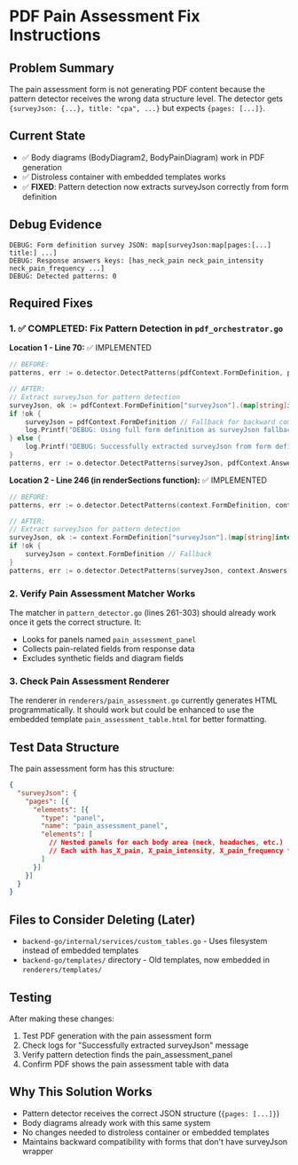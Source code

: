 # PDF Pain Assessment Fix Instructions

## Problem Summary
The pain assessment form is not generating PDF content because the pattern detector receives the wrong data structure level. The detector gets `{surveyJson: {...}, title: "cpa", ...}` but expects `{pages: [...]}`.

## Current State
- ✅ Body diagrams (BodyDiagram2, BodyPainDiagram) work in PDF generation
- ✅ Distroless container with embedded templates works
- ✅ **FIXED**: Pattern detection now extracts surveyJson correctly from form definition

## Debug Evidence
```
DEBUG: Form definition survey JSON: map[surveyJson:map[pages:[...] title:] ...]
DEBUG: Response answers keys: [has_neck_pain neck_pain_intensity neck_pain_frequency ...]
DEBUG: Detected patterns: 0
```

## Required Fixes

### 1. ✅ COMPLETED: Fix Pattern Detection in `pdf_orchestrator.go`

**Location 1 - Line 70:** ✅ IMPLEMENTED
```go
// BEFORE:
patterns, err := o.detector.DetectPatterns(pdfContext.FormDefinition, pdfContext.Answers)

// AFTER:
// Extract surveyJson for pattern detection
surveyJson, ok := pdfContext.FormDefinition["surveyJson"].(map[string]interface{})
if !ok {
    surveyJson = pdfContext.FormDefinition // Fallback for backward compatibility
    log.Printf("DEBUG: Using full form definition as surveyJson fallback")
} else {
    log.Printf("DEBUG: Successfully extracted surveyJson from form definition")
}
patterns, err := o.detector.DetectPatterns(surveyJson, pdfContext.Answers)
```

**Location 2 - Line 246 (in renderSections function):** ✅ IMPLEMENTED
```go
// BEFORE:
patterns, err := o.detector.DetectPatterns(context.FormDefinition, context.Answers)

// AFTER:
// Extract surveyJson for pattern detection
surveyJson, ok := context.FormDefinition["surveyJson"].(map[string]interface{})
if !ok {
    surveyJson = context.FormDefinition // Fallback
}
patterns, err := o.detector.DetectPatterns(surveyJson, context.Answers)
```

### 2. Verify Pain Assessment Matcher Works

The matcher in `pattern_detector.go` (lines 261-303) should already work once it gets the correct structure. It:
- Looks for panels named `pain_assessment_panel`
- Collects pain-related fields from response data
- Excludes synthetic fields and diagram fields

### 3. Check Pain Assessment Renderer

The renderer in `renderers/pain_assessment.go` currently generates HTML programmatically. It should work but could be enhanced to use the embedded template `pain_assessment_table.html` for better formatting.

## Test Data Structure

The pain assessment form has this structure:
```json
{
  "surveyJson": {
    "pages": [{
      "elements": [{
        "type": "panel",
        "name": "pain_assessment_panel",
        "elements": [
          // Nested panels for each body area (neck, headaches, etc.)
          // Each with has_X_pain, X_pain_intensity, X_pain_frequency fields
        ]
      }]
    }]
  }
}
```

## Files to Consider Deleting (Later)
- `backend-go/internal/services/custom_tables.go` - Uses filesystem instead of embedded templates
- `backend-go/templates/` directory - Old templates, now embedded in `renderers/templates/`

## Testing
After making these changes:
1. Test PDF generation with the pain assessment form
2. Check logs for "Successfully extracted surveyJson" message
3. Verify pattern detection finds the pain_assessment_panel
4. Confirm PDF shows the pain assessment table with data

## Why This Solution Works
- Pattern detector receives the correct JSON structure (`{pages: [...]}`)
- Body diagrams already work with this same system
- No changes needed to distroless container or embedded templates
- Maintains backward compatibility with forms that don't have surveyJson wrapper